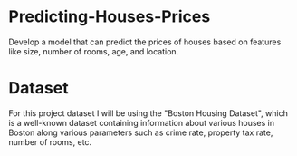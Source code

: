 # Predicting-Houses-Prices
 Develop a model that can predict the prices of houses based on features like size, number of rooms, age, and location.

# Dataset

 For this project dataset I will be using the "Boston Housing Dataset", which is a well-known dataset containing information about various houses in Boston along various parameters such as crime rate, property tax rate, number of rooms, etc.